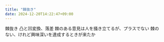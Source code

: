 ```yaml
---
title: "棘抜き"
date: 2024-12-20T14:22:47+09:00
---
```

棘抜き
凸と凹変換、落差
棘のある意見は人を掻き立てるが、プラスでない
棘のない、けれど興味深いを達成するときが来たか
